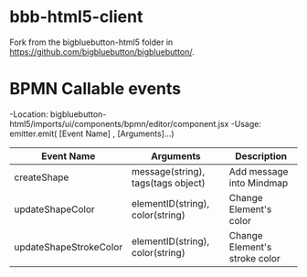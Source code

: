 # bbb-html5-client
Fork from the bigbluebutton-html5 folder in https://github.com/bigbluebutton/bigbluebutton/.


# BPMN Callable events
-Location: bigbluebutton-html5/imports/ui/components/bpmn/editor/component.jsx
-Usage: emitter.emit( [Event Name] , [Arguments]...)  

| Event Name             | Arguments                          | Description                  |
|------------------------|------------------------------------|------------------------------|
| createShape            | message(string), tags(tags object) |Add message into Mindmap      |
| updateShapeColor       | elementID(string), color(string)   |Change Element's color        |
| updateShapeStrokeColor | elementID(string), color(string)   |Change Element's stroke color |
